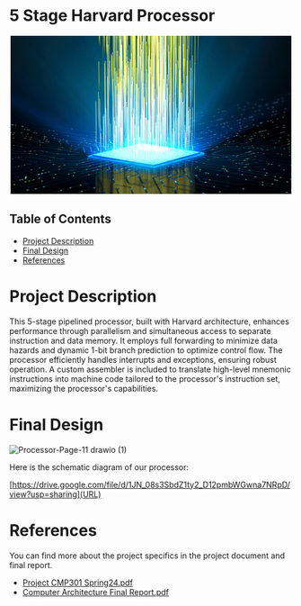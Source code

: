 # 5 Stage Harvard Processor

<div align="center"><img src="processor.gif" alt="animated processor gif"></img></div>

## Table of Contents

* [Project Description](#Project-Description)
* [Final Design](#Final-Design)
* [References](#References)

# Project Description
This 5-stage pipelined processor, built with Harvard architecture, enhances performance through parallelism and simultaneous access to separate instruction and data memory. It employs full forwarding to minimize data hazards and dynamic 1-bit branch prediction to optimize control flow. The processor efficiently handles interrupts and exceptions, ensuring robust operation. A custom assembler is included to translate high-level mnemonic instructions into machine code tailored to the processor's instruction set, maximizing the processor's capabilities.

# Final Design
![Processor-Page-11 drawio (1)](https://github.com/AbdullahAyman02/5StageHarvardProcessor/assets/102327255/4e887403-0ad2-4abf-814d-9e33e9375077)

Here is the schematic diagram of our processor:

[https://drive.google.com/file/d/1JN_08s3SbdZ1ty2_D12pmbWGwna7NRpD/view?usp=sharing](URL)

# References
You can find more about the project specifics in the project document and final report.
- [Project CMP301 Spring24.pdf](https://github.com/user-attachments/files/15776961/Project.CMP301.Spring24.pdf)
- [Computer Architecture Final Report.pdf](https://github.com/user-attachments/files/15776979/Computer.Architecture.Final.Report.pdf)
